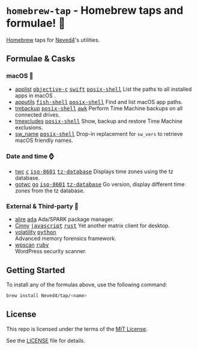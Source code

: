 # `homebrew-tap` - Homebrew taps and formulae! 💎

[Homebrew] taps for [Neved4]'s utilities.

## Formulae & Casks

<!-- START SYNC -->

[<kbd>awk</kbd>]: https://github.com/onetrueawk/awk
[<kbd>c</kbd>]: https://www.iso.org/standard/74528.html
[<kbd>go</kbd>]: https://go.dev/
[<kbd>iso-8601</kbd>]: https://www.iso.org/iso-8601-date-and-time-format.html
[<kbd>fish-shell</kbd>]: https://fishshell.com/
[<kbd>posix-shell</kbd>]: https://pubs.opengroup.org/onlinepubs/9699919799/utilities/V3_chap02.html
[<kbd>tz-database</kbd>]: https://www.iana.org/time-zones
[<kbd>objective-c</kbd>]: https://developer.apple.com/library/archive/documentation/Cocoa/Conceptual/ProgrammingWithObjectiveC/Introduction/Introduction.html
[<kbd>python</kbd>]: https://www.python.org
[<kbd>swift</kbd>]: https://developer.apple.com/swift/
[<kbd>ruby</kbd>]: https://www.ruby-lang.org/en/
[<kbd>rust</kbd>]: https://www.rust-lang.org/
[<kbd>javascript</kbd>]: https://ecma-international.org/publications-and-standards/standards/ecma-262/
[<kbd>ada</kbd>]: https://www.adacore.com/about-ada
[Homebrew]: https://brew.sh/
[MIT License]: https://opensource.org/license/mit/
[Neved4]: https://github.com/Neved4
[applist]: https://github.com/Neved4/applist
[apputils]: https://github.com/Neved4/apputils
[sw_name]: https://github.com/Neved4/sw_name
[tmbackup]: https://github.com/Neved4/tmbackup
[tmexcludes]: https://github.com/Neved4/tmexcludes
[gotwc]: https://github.com/Neved4/gotwc
[twc]: https://github.com/Neved4/twc

### macOS 

- [applist] [<kbd>objective-c</kbd>] [<kbd>swift</kbd>] [<kbd>posix-shell</kbd>]
List the paths to all installed apps in macOS .
- [apputils] [<kbd>fish-shell</kbd>] [<kbd>posix-shell</kbd>]
Find and list macOS app paths.
- [tmbackup] [<kbd>posix-shell</kbd>] [<kbd>awk</kbd>]
Perform Time Machine backups on all connected drives.
- [tmexcludes] [<kbd>posix-shell</kbd>]
Show, backup and restore Time Machine exclusions.
- [sw_name] [<kbd>posix-shell</kbd>]
Drop-in replacement for `sw_vers` to retrieve macOS friendly names.

### Date and time ⌚️

- [twc] [<kbd>c</kbd>] [<kbd>iso-8601</kbd>] [<kbd>tz-database</kbd>] Displays time zones using the tz database.
- [gotwc] [<kbd>go</kbd>] [<kbd>iso-8601</kbd>] [<kbd>tz-database</kbd>]
Go version, display different time zones from the tz database.

<!-- END SYNC -->

### External & Third-party 🍺

- [alire] [<kbd>ada</kbd>]
Ada/SPARK package manager.
- [Cinny] [<kbd>javascript</kbd>] [<kbd>rust</kbd>]
Yet another matrix client for desktop.
- [volatility] [<kbd>python</kbd>]  
Advanced memory forensics framework.
- [wpscan] [<kbd>ruby</kbd>]  
WordPress security scanner.

[alire]: https://github.com/alire-project/alire
[Cinny]: https://github.com/cinnyapp/cinny-desktop
[volatility]: https://github.com/volatilityfoundation/volatility
[wpscan]: https://github.com/wpscanteam/wpscan

## Getting Started

To install any of the formulas above, use the following command:

```sh
brew install Neved4/tap/<name>
```

## License

This repo is licensed under the terms of the [MIT License].

See the [LICENSE](LICENSE) file for details.
